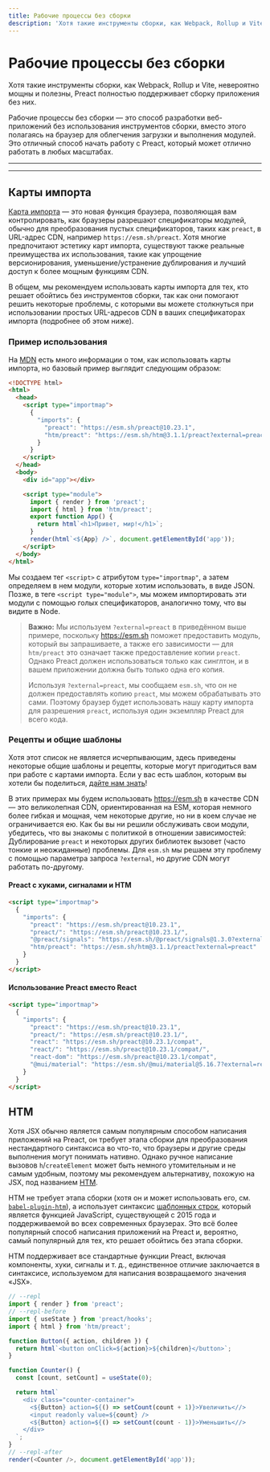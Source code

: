 ```yaml
---
title: Рабочие процессы без сборки
description: 'Хотя такие инструменты сборки, как Webpack, Rollup и Vite, невероятно мощны и полезны, Preact полностью поддерживает создание приложений без них.'
---
```


# Рабочие процессы без сборки

Хотя такие инструменты сборки, как Webpack, Rollup и Vite, невероятно мощны и полезны, Preact полностью поддерживает сборку приложения без них.

Рабочие процессы без сборки — это способ разработки веб-приложений без использования инструментов сборки, вместо этого полагаясь на браузер для облегчения загрузки и выполнения модулей. Это отличный способ начать работу с Preact, который может отлично работать в любых масштабах.

---

<toc></toc>

---

## Карты импорта

[Карта импорта](https://developer.mozilla.org/en-US/docs/Web/HTML/Element/script/type/importmap) — это новая функция браузера,
позволяющая вам контролировать, как браузеры разрешают спецификаторы модулей, обычно для преобразования пустых спецификаторов, таких как `preact`, в URL-адрес CDN, например `https://esm.sh/preact`. Хотя многие предпочитают эстетику карт импорта, существуют также реальные преимущества их использования, такие как упрощение версионирования, уменьшение/устранение дублирования и
лучший доступ к более мощным функциям CDN.

В общем, мы рекомендуем использовать карты импорта для тех, кто решает обойтись без инструментов сборки, так как они помогают решить некоторые проблемы, с которыми вы можете столкнуться при использовании простых URL-адресов CDN в ваших спецификаторах импорта (подробнее об этом ниже).

### Пример использования

На [MDN](https://developer.mozilla.org/en-US/docs/Web/HTML/Element/script/type/importmap) есть много информации о том, как использовать карты импорта, но базовый пример выглядит следующим образом:

```html
<!DOCTYPE html>
<html>
  <head>
    <script type="importmap">
      {
        "imports": {
          "preact": "https://esm.sh/preact@10.23.1",
          "htm/preact": "https://esm.sh/htm@3.1.1/preact?external=preact"
        }
      }
    </script>
  </head>
  <body>
    <div id="app"></div>

    <script type="module">
      import { render } from 'preact';
      import { html } from 'htm/preact';
      export function App() {
        return html`<h1>Привет, мир!</h1>`;
      }
      render(html`<${App} />`, document.getElementById('app'));
    </script>
  </body>
</html>
```

Мы создаем тег `<script>` с атрибутом `type="importmap"`, а затем определяем в нем модули, которые хотим использовать, в виде JSON. Позже, в теге `<script type="module">`, мы можем импортировать эти модули с помощью голых спецификаторов, аналогично тому, что вы видите в Node.

> **Важно:** Мы используем `?external=preact` в приведённом выше примере, поскольку https://esm.sh поможет предоставить
> модуль, который вы запрашиваете, а также его зависимости — для `htm/preact` это означает также предоставление
> копии `preact`. Однако Preact должен использоваться только как синглтон, и в вашем приложении должна быть только одна его копия.
>
> Используя `?external=preact`, мы сообщаем `esm.sh`, что он не должен предоставлять копию `preact`, мы можем обрабатывать
> это сами. Поэтому браузер будет использовать нашу карту импорта для разрешения `preact`, используя один экземпляр Preact
> для всего кода.

### Рецепты и общие шаблоны

Хотя этот список не является исчерпывающим, здесь приведены некоторые общие шаблоны и рецепты, которые могут пригодиться вам при работе с картами импорта. Если у вас есть шаблон, которым вы хотели бы поделиться, [дайте нам знать](https://github.com/preactjs/preact-www/issues/new)!

В этих примерах мы будем использовать https://esm.sh в качестве CDN — это великолепная CDN, ориентированная на ESM, которая немного более гибкая и мощная, чем некоторые другие, но ни в коем случае не ограничивается ею. Как бы вы ни решили обслуживать свои модули, убедитесь, что вы знакомы с политикой в отношении зависимостей: Дублирование `preact` и некоторых других библиотек вызовет (часто тонкие и неожиданные) проблемы. Для `esm.sh` мы решаем эту проблему с помощью параметра запроса `?external`, но другие CDN могут работать по-другому.

#### Preact с хуками, сигналами и HTM

```html
<script type="importmap">
  {
    "imports": {
      "preact": "https://esm.sh/preact@10.23.1",
      "preact/": "https://esm.sh/preact@10.23.1/",
      "@preact/signals": "https://esm.sh/@preact/signals@1.3.0?external=preact",
      "htm/preact": "https://esm.sh/htm@3.1.1/preact?external=preact"
    }
  }
</script>
```

#### Использование Preact вместо React

```html
<script type="importmap">
  {
    "imports": {
      "preact": "https://esm.sh/preact@10.23.1",
      "preact/": "https://esm.sh/preact@10.23.1/",
      "react": "https://esm.sh/preact@10.23.1/compat",
      "react/": "https://esm.sh/preact@10.23.1/compat/",
      "react-dom": "https://esm.sh/preact@10.23.1/compat",
      "@mui/material": "https://esm.sh/@mui/material@5.16.7?external=react,react-dom"
    }
  }
</script>
```

## HTM

Хотя JSX обычно является самым популярным способом написания приложений на Preact, он требует этапа сборки для преобразования нестандартного синтаксиса во что-то, что браузеры и другие среды выполнения могут понимать нативно. Однако ручное написание вызовов `h`/`createElement` может быть немного утомительным и не самым удобным, поэтому мы рекомендуем альтернативу, похожую на JSX, под названием [HTM](https://github.com/developit/htm).

HTM не требует этапа сборки (хотя он и может использовать его, см. [`babel-plugin-htm`](https://github.com/developit/htm/tree/master/packages/babel-plugin-htm)), а использует синтаксис [шаблонных строк](https://developer.mozilla.org/ru/docs/Web/JavaScript/Reference/Template_literals#Tagged_templates), который является функцией JavaScript, существующей с 2015 года и поддерживаемой во всех современных браузерах. Это всё более популярный способ написания приложений на Preact и, вероятно, самый популярный для тех, кто решает обойтись без этапа сборки.

HTM поддерживает все стандартные функции Preact, включая компоненты, хуки, сигналы и т. д., единственное отличие заключается в синтаксисе, используемом для написания возвращаемого значения «JSX».

```js
// --repl
import { render } from 'preact';
// --repl-before
import { useState } from 'preact/hooks';
import { html } from 'htm/preact';

function Button({ action, children }) {
  return html`<button onClick=${action}>${children}</button>`;
}

function Counter() {
  const [count, setCount] = useState(0);

  return html`
    <div class="counter-container">
      <${Button} action=${() => setCount(count + 1)}>Увеличить<//>
      <input readonly value=${count} />
      <${Button} action=${() => setCount(count - 1)}>Уменьшить<//>
    </div>
  `;
}
// --repl-after
render(<Counter />, document.getElementById('app'));
```
